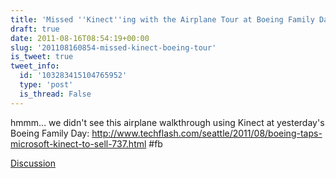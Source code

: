```yaml
---
title: 'Missed ''Kinect''ing with the Airplane Tour at Boeing Family Day'
draft: true
date: 2011-08-16T08:54:19+00:00
slug: '201108160854-missed-kinect-boeing-tour'
is_tweet: true
tweet_info:
  id: '103283415104765952'
  type: 'post'
  is_thread: False
---
```




hmmm... we didn't see this airplane walkthrough using Kinect at yesterday's Boeing Family Day: <http://www.techflash.com/seattle/2011/08/boeing-taps-microsoft-kinect-to-sell-737.html> #fb

[Discussion](https://x.com/sytelus/status/103283415104765952)
